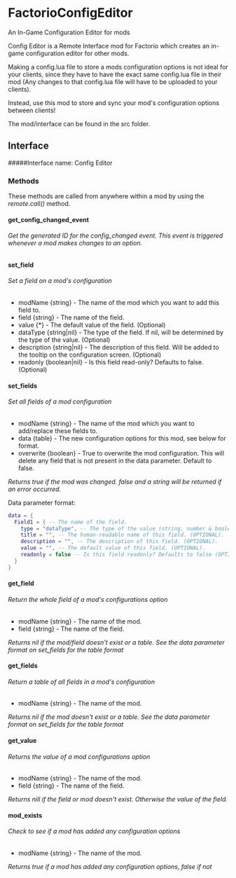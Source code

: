# FactorioConfigEditor
An In-Game Configuration Editor for mods

Config Editor is a Remote Interface mod for Factorio which creates an in-game configuration editor for other mods.

Making a config.lua file to store a mods configuration options is not ideal for your clients, since they have to have the exact same config.lua file in their mod (Any changes to that config.lua file will have to be uploaded to your clients).

Instead, use this mod to store and sync your mod's configuration options between clients!


The mod/interface can be found in the src folder.

## Interface

#####Interface name:
Config Editor

### Methods
These methods are called from anywhere within a mod by using the _remote.call()_ method.

#### get_config_changed_event
###### Get the generated ID for the config_changed event. This event is triggered whenever a mod makes changes to an option.

#### set_field
###### Set a field on a mod's configuration
* modName     {string}      - The name of the mod which you want to add this field to.
* field       {string}      - The name of the field.
* value       {*}           - The default value of the field. (Optional)
* dataType    {string|nil}  - The type of the field. If nil, will be determined by the type of the value. (Optional)
* description {string|nil}  - The description of this field. Will be added to the tooltip on the configuration screen. (Optional)
* readonly    {boolean|nil} - Is this field read-only? Defaults to false. (Optional)

#### set_fields
###### Set all fields of a mod configuration
* modName     {string}      - The name of the mod which you want to add/replace these fields to.
* data        {table}       - The new configuration options for this mod, see below for format.
* overwrite   {boolean}     - True to overwrite the mod configuration. This will delete any field that is not present in the data parameter. Default to false.

*Returns true if the mod was changed. false and a string will be returned if an error occurred.*
 
Data parameter format:
```lua
data = {
  Field1 = { -- The name of the field.
    type = "dataType", -- The type of the value (string, number & boolean is currently supported).
    title = "", -- The human-readable name of this field. (OPTIONAL).
    description = "", -- The description of this field. (OPTIONAL).
    value = "", -- The default value of this field. (OPTIONAL).
    readonly = false -- Is this field readonly? Defaults to false (OPTIONAL).
  }
}
```

#### get_field
###### Return the whole field of a mod's configurations option
* modName   {string} - The name of the mod.
* field     {string} - The name of the field.

*Returns nil if the mod/field doesn't exist or a table. See the data parameter format on set_fields for the table format*

#### get_fields
###### Return a table of all fields in a mod's configuration
* modName   {string} - The name of the mod.

*Returns nil if the mod doesn't exist or a table. See the data parameter format on set_fields for the table format*

#### get_value
###### Returns the value of a mod configurations option
* modName   {string} - The name of the mod.
* field     {string} - The name of the field.

*Returns nill if the field or mod doesn't exist. Otherwise the value of the field.*

#### mod_exists
###### Check to see if a mod has added any configuration options
* modName   {string} - The name of the mod.

*Returns true if a mod has added any configuration options, false if not*

